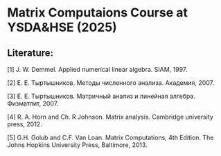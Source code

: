# Matrix Computaions Course at YSDA&HSE (2025)

## Literature:

[1] J. W. Demmel. Applied numerical linear algebra. SIAM, 1997.

[2] E. E. Тыртышников. Методы численного анализа. Академия, 2007.

[3] E. E. Тыртышников. Матричный анализ и линейная алгебра. Физматлит, 2007.

[4] R. A. Horn and Ch. R Johnson. Matrix analysis. Cambridge university press, 2012.

[5] G.H. Golub and C.F. Van Loan. Matrix Computations, 4th Edition. The Johns Hopkins University Press, Baltimore, 2013.
